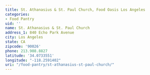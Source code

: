 ```yaml
---
title: St. Athanasius & St. Paul Church, Food Oasis Los Angeles
categories:
- Food Pantry
uid: ''
name: St. Athanasius & St. Paul Church
address_1: 840 Echo Park Avenue
city: Los Angeles
state: CA
zipcode: '90026'
phone: 213.908.8827
latitude: '34.0733551'
longitude: "-118.2591402"
uri: "/food-pantry/st-athanasius-st-paul-church/"
---
```


